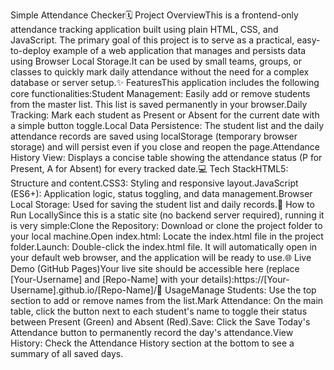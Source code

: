 Simple Attendance Checker🗓️ Project OverviewThis is a frontend-only attendance tracking application built using plain HTML, CSS, and JavaScript. The primary goal of this project is to serve as a practical, easy-to-deploy example of a web application that manages and persists data using Browser Local Storage.It can be used by small teams, groups, or classes to quickly mark daily attendance without the need for a complex database or server setup.✨ FeaturesThis application includes the following core functionalities:Student Management: Easily add or remove students from the master list. This list is saved permanently in your browser.Daily Tracking: Mark each student as Present or Absent for the current date with a simple button toggle.Local Data Persistence: The student list and the daily attendance records are saved using localStorage (temporary browser storage) and will persist even if you close and reopen the page.Attendance History View: Displays a concise table showing the attendance status (P for Present, A for Absent) for every tracked date.💻 Tech StackHTML5: Structure and content.CSS3: Styling and responsive layout.JavaScript (ES6+): Application logic, status toggling, and data management.Browser Local Storage: Used for saving the student list and daily records.🚀 How to Run LocallySince this is a static site (no backend server required), running it is very simple:Clone the Repository: Download or clone the project folder to your local machine.Open index.html: Locate the index.html file in the project folder.Launch: Double-click the index.html file. It will automatically open in your default web browser, and the application will be ready to use.🌐 Live Demo (GitHub Pages)Your live site should be accessible here (replace [Your-Username] and [Repo-Name] with your details):https://[Your-Username].github.io/[Repo-Name]/📝 UsageManage Students: Use the top section to add or remove names from the list.Mark Attendance: On the main table, click the button next to each student's name to toggle their status between Present (Green) and Absent (Red).Save: Click the Save Today's Attendance button to permanently record the day's attendance.View History: Check the Attendance History section at the bottom to see a summary of all saved days.
